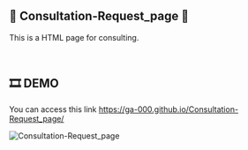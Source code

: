 ## 💬 Consultation-Request_page 💬
This is a HTML page for consulting.

<br/>

## 🎞 DEMO

You can access this link <https://ga-000.github.io/Consultation-Request_page/>

![Consultation-Request_page](https://github.com/Ga-000/Consultation-Request_page/assets/134590236/f53bf4ec-f069-4587-8198-9acfe6f45184)
